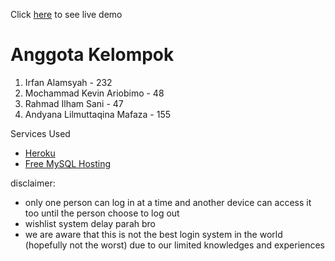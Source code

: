 Click [here](https://movieflix-gdsc.herokuapp.com/) to see live demo

# Anggota Kelompok
1. Irfan Alamsyah - 232
2. Mochammad Kevin Ariobimo - 48
3. Rahmad Ilham Sani - 47
4. Andyana Lilmuttaqina Mafaza - 155

Services Used
- [Heroku](https://dashboard.heroku.com/)
- [Free MySQL Hosting](www.freemysqlhosting.net)

disclaimer:
- only one person can log in at a time and another device can access it too until the person choose to log out
- wishlist system delay parah bro
- we are aware that this is not the best login system in the world (hopefully not the worst) due to our limited knowledges and experiences
